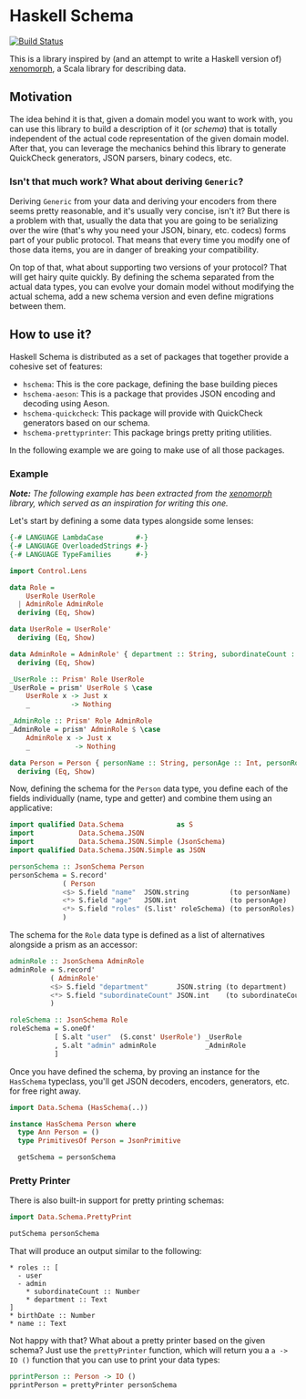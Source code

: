 # Haskell Schema

[![Build Status](https://travis-ci.org/alonsodomin/haskell-schema.svg?branch=master)](https://travis-ci.org/alonsodomin/haskell-schema)

This is a library inspired by (and an attempt to write a Haskell version of) [xenomorph](https://github.com/nuttycom/xenomorph),
  a Scala library for describing data.

## Motivation

The idea behind it is that, given a domain model you want to work with, you can use this library to build a description of it (or _schema_)
  that is totally independent of the actual code representation of the given domain model. After that, you can leverage the mechanics
  behind this library to generate QuickCheck generators, JSON parsers, binary codecs, etc.

### Isn't that much work? What about deriving `Generic`?

Deriving `Generic` from your data and deriving your encoders from there seems pretty reasonable, and it's usually very concise, isn't it?
  But there is a problem with that, usually the data that you are going to be serializing over the wire (that's why you need your JSON,
  binary, etc. codecs) forms part of your public protocol. That means that every time you modify one of those data items, you are in danger
  of breaking your compatibility.

On top of that, what about supporting two versions of your protocol? That will get hairy quite quickly. By defining the schema separated
  from the actual data types, you can evolve your domain model without modifying the actual schema, add a new schema version and even
  define migrations between them.

## How to use it?

Haskell Schema is distributed as a set of packages that together provide a cohesive set of features:

 * `hschema`: This is the core package, defining the base building pieces
 * `hschema-aeson`: This is a package that provides JSON encoding and decoding using Aeson.
 * `hschema-quickcheck`: This package will provide with QuickCheck generators based on our schema.
 * `hschema-prettyprinter`: This package brings pretty priting utilities.

In the following example we are going to make use of all those packages.

### Example

_**Note:** The following example has been extracted from the [xenomorph](https://github.com/nuttycom/xenomorph) library, which served as an inspiration for writing this one._

Let's start by defining a some data types alongside some lenses:

```haskell
{-# LANGUAGE LambdaCase        #-}
{-# LANGUAGE OverloadedStrings #-}
{-# LANGUAGE TypeFamilies      #-}

import Control.Lens

data Role =
    UserRole UserRole
  | AdminRole AdminRole
  deriving (Eq, Show)

data UserRole = UserRole'
  deriving (Eq, Show)

data AdminRole = AdminRole' { department :: String, subordinateCount :: Int }
  deriving (Eq, Show)

_UserRole :: Prism' Role UserRole
_UserRole = prism' UserRole $ \case
    UserRole x -> Just x
    _          -> Nothing

_AdminRole :: Prism' Role AdminRole
_AdminRole = prism' AdminRole $ \case
    AdminRole x -> Just x
    _           -> Nothing

data Person = Person { personName :: String, personAge :: Int, personRoles :: [Role] }
  deriving (Eq, Show)
```

Now, defining the schema for the `Person` data type, you define each of the fields individually (name, type and getter) and combine them using
  an applicative:

```haskell
import qualified Data.Schema             as S
import           Data.Schema.JSON
import           Data.Schema.JSON.Simple (JsonSchema)
import qualified Data.Schema.JSON.Simple as JSON

personSchema :: JsonSchema Person
personSchema = S.record'
             ( Person
             <$> S.field "name"  JSON.string          (to personName)
             <*> S.field "age"   JSON.int             (to personAge)
             <*> S.field "roles" (S.list' roleSchema) (to personRoles)
             )
```

The schema for the `Role` data type is defined as a list of alternatives alongside a prism as an accessor:

```haskell
adminRole :: JsonSchema AdminRole
adminRole = S.record'
          ( AdminRole'
          <$> S.field "department"       JSON.string (to department)
          <*> S.field "subordinateCount" JSON.int    (to subordinateCount)
          )

roleSchema :: JsonSchema Role
roleSchema = S.oneOf'
           [ S.alt "user"  (S.const' UserRole') _UserRole
           , S.alt "admin" adminRole            _AdminRole
           ]
```

Once you have defined the schema, by proving an instance for the `HasSchema` typeclass,
 you'll get JSON decoders, encoders, generators, etc. for free right away.

```haskell
import Data.Schema (HasSchema(..))

instance HasSchema Person where
  type Ann Person = ()
  type PrimitivesOf Person = JsonPrimitive

  getSchema = personSchema
```

### Pretty Printer

There is also built-in support for pretty printing schemas:

```haskell
import Data.Schema.PrettyPrint

putSchema personSchema
```

That will produce an output similar to the following:

```
* roles :: [
  - user
  - admin
    * subordinateCount :: Number
    * department :: Text
]
* birthDate :: Number
* name :: Text
```

Not happy with that? What about a pretty printer based on the given schema? Just use the `prettyPrinter` function, which will
return you a `a -> IO ()` function that you can use to print your data types:

```haskell
pprintPerson :: Person -> IO ()
pprintPerson = prettyPrinter personSchema
```
